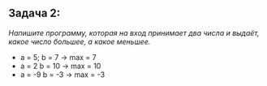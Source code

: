 ## Задача 2: 
*Напишите программу, которая на вход принимает два числа и выдаёт, какое число большее, а какое меньшее.*

- a = 5; b = 7 -> max = 7
- a = 2 b = 10 -> max = 10
- a = -9 b = -3 -> max = -3